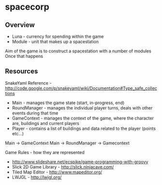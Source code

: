 spacecorp
=========

Overview
--------

* Luna - currency for spending within the game
* Module - unit that makes up a spacestation

Aim of the game is to construct a spacestation with a number of modules
Once that happens

Resources
---------

SnakeYaml Reference - http://code.google.com/p/snakeyaml/wiki/Documentation#Type_safe_collections

* Main - manages the game state (start, in-progress, end)
* RoundManager - manages the individual player turns, deals with other events during that time
* GameContext - manages the context of the game, where the character are, buildings and current players
* Player - contains a list of buildings and data related to the player (points etc...)

Main -> GameContext
Main -> RoundManager -> Gamecontext 

Game Rules - how they are represented
* http://www.slideshare.net/ecspike/game-programming-with-groovy
* Slick 2D Game Library - http://slick.ninjacave.com/
* Tiled Map Editor - http://www.mapeditor.org/
* LWJGL - http://lwjgl.org/